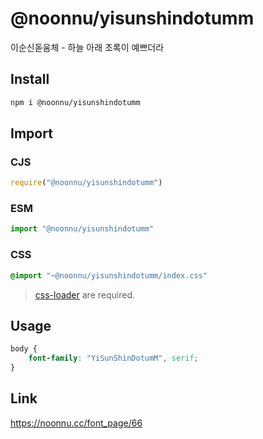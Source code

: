# @noonnu/yisunshindotumm
이순신돋움체 - 하늘 아래 초록이 예쁘더라

## Install
```sh
npm i @noonnu/yisunshindotumm
```
## Import
### CJS
```js
require("@noonnu/yisunshindotumm")
```
### ESM
```js
import "@noonnu/yisunshindotumm"
```
### CSS 
```css
@import "~@noonnu/yisunshindotumm/index.css"
```
> [css-loader](https://github.com/webpack-contrib/css-loader) are required.

## Usage
```css
body {
    font-family: "YiSunShinDotumM", serif;
}
```

## Link
https://noonnu.cc/font_page/66